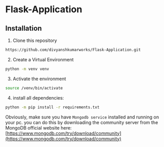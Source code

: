 # Flask-Application

## Installation
1. Clone this repository
 ```bash
 https://github.com/divyanshkumarworks/Flask-Application.git
 ```
2. Create a Virtual Environment
 ```bash
 python -m venv venv
 ```
3. Activate the environment
 ```bash
 source /venv/bin/activate
 ``` 
4. install all dependencies:
```bash
python -m pip install -r requirements.txt
```
Obviously, make sure you have ```Mongodb service``` installed and running on your pc. you can do this by downloading the community server from the MongoDB official website here: [https://www.mongodb.com/try/download/community](https://www.mongodb.com/try/download/community)
